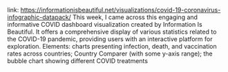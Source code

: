 link: https://informationisbeautiful.net/visualizations/covid-19-coronavirus-infographic-datapack/ 
This week, I came across this engaging and informative COVID dashboard visualization created by Information Is Beautiful. 
It offers a comprehensive display of various statistics related to the COVID-19 pandemic, providing users with an interactive platform for exploration.
Elements: charts presenting infection, death, and vaccination rates across countries; Country Comparer (with some y-axis range); the bubble chart showing different COVID treatments 
